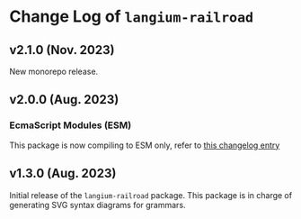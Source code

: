 # Change Log of `langium-railroad`

## v2.1.0 (Nov. 2023)

New monorepo release.

## v2.0.0 (Aug. 2023)

### EcmaScript Modules (ESM)

This package is now compiling to ESM only, refer to [this changelog entry](https://github.com/eclipse-langium/langium/blob/main/packages/langium/CHANGELOG.md#ecmascript-modules-esm)

## v1.3.0 (Aug. 2023)

Initial release of the `langium-railroad` package. This package is in charge of generating SVG syntax diagrams for grammars.
